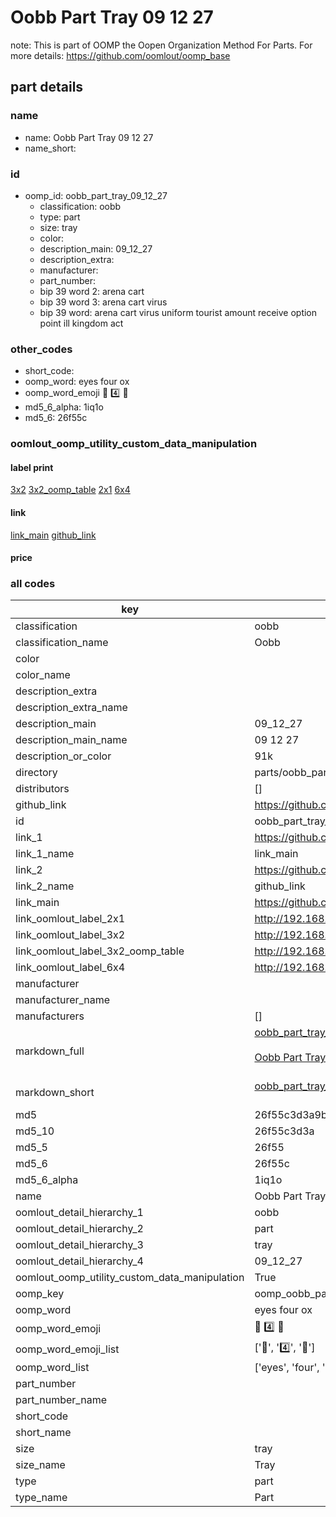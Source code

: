 # Oobb Part Tray 09 12 27  

note: This is part of OOMP the Oopen Organization Method For Parts. For more details: https://github.com/oomlout/oomp_base

##  part details





### name
* name: Oobb Part Tray 09 12 27
* name_short: 
### id
* oomp_id: oobb_part_tray_09_12_27
  * classification: oobb
  * type: part
  * size: tray
  * color: 
  * description_main: 09_12_27
  * description_extra: 
  * manufacturer: 
  * part_number: 
  * bip 39 word 2: arena cart
  * bip 39 word 3: arena cart virus
  * bip 39 word: arena cart virus uniform tourist amount receive option point ill kingdom act

### other_codes
* short_code: 
* oomp_word: eyes four ox
* oomp_word_emoji :eyes: :four: :ox:
* md5_6_alpha: 1iq1o
* md5_6: 26f55c






### oomlout_oomp_utility_custom_data_manipulation
#### label print
[3x2](http://192.168.1.245:1112/?label=oomp%201iq1o)
[3x2_oomp_table](http://192.168.1.107:1112/?label=oomp%201iq1o)
[2x1](http://192.168.1.242:1112/?label=oomp%201iq1o)
[6x4](http://192.168.1.55:1112/?label=oomp%201iq1o)    

#### link

[link_main](https://github.com/oomlout/oomlout_oomp_current_version_messy/tree/main/parts/oobb_part_tray_09_12_27) [github_link](https://github.com/oomlout/oomlout_oomp_part_src/tree/main/parts/oobb_part_tray_09_12_27)                             

#### price







### all codes 
| key | value |  
| --- | --- |  
| classification | oobb |  
| classification_name | Oobb |  
| color |  |  
| color_name |  |  
| description_extra |  |  
| description_extra_name |  |  
| description_main | 09_12_27 |  
| description_main_name | 09 12 27 |  
| description_or_color | 91k |  
| directory | parts/oobb_part_tray_09_12_27 |  
| distributors | [] |  
| github_link | https://github.com/oomlout/oomlout_oomp_part_src/tree/main/parts/oobb_part_tray_09_12_27 |  
| id | oobb_part_tray_09_12_27 |  
| link_1 | https://github.com/oomlout/oomlout_oomp_current_version_messy/tree/main/parts/oobb_part_tray_09_12_27 |  
| link_1_name | link_main |  
| link_2 | https://github.com/oomlout/oomlout_oomp_part_src/tree/main/parts/oobb_part_tray_09_12_27 |  
| link_2_name | github_link |  
| link_main | https://github.com/oomlout/oomlout_oomp_current_version_messy/tree/main/parts/oobb_part_tray_09_12_27 |  
| link_oomlout_label_2x1 | http://192.168.1.242:1112/?label=oomp%201iq1o |  
| link_oomlout_label_3x2 | http://192.168.1.245:1112/?label=oomp%201iq1o |  
| link_oomlout_label_3x2_oomp_table | http://192.168.1.107:1112/?label=oomp%201iq1o |  
| link_oomlout_label_6x4 | http://192.168.1.55:1112/?label=oomp%201iq1o |  
| manufacturer |  |  
| manufacturer_name |  |  
| manufacturers | [] |  
| markdown_full | [oobb_part_tray_09_12_27](https://github.com/oomlout/oomlout_oomp_current_version_messy/tree/main/parts/oobb_part_tray_09_12_27)<br>[](https://github.com/oomlout/oomlout_oomp_current_version_messy/tree/main/parts/oobb_part_tray_09_12_27)<br>[Oobb Part Tray 09 12 27](https://github.com/oomlout/oomlout_oomp_current_version_messy/tree/main/parts/oobb_part_tray_09_12_27)<br><br> |  
| markdown_short | [oobb_part_tray_09_12_27](https://github.com/oomlout/oomlout_oomp_current_version_messy/tree/main/parts/oobb_part_tray_09_12_27)<br><br> |  
| md5 | 26f55c3d3a9bb6702072fed7e908c05b |  
| md5_10 | 26f55c3d3a |  
| md5_5 | 26f55 |  
| md5_6 | 26f55c |  
| md5_6_alpha | 1iq1o |  
| name | Oobb Part Tray 09 12 27 |  
| oomlout_detail_hierarchy_1 | oobb |  
| oomlout_detail_hierarchy_2 | part |  
| oomlout_detail_hierarchy_3 | tray |  
| oomlout_detail_hierarchy_4 | 09_12_27 |  
| oomlout_oomp_utility_custom_data_manipulation | True |  
| oomp_key | oomp_oobb_part_tray_09_12_27 |  
| oomp_word | eyes four ox |  
| oomp_word_emoji | :eyes: :four: :ox: |  
| oomp_word_emoji_list | [':eyes:', ':four:', ':ox:'] |  
| oomp_word_list | ['eyes', 'four', 'ox'] |  
| part_number |  |  
| part_number_name |  |  
| short_code |  |  
| short_name |  |  
| size | tray |  
| size_name | Tray |  
| type | part |  
| type_name | Part |  
